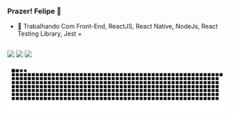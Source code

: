 ### Prazer! Felipe 👋


- 👜 Trabalhando Com Front-End, ReactJS, React Native, NodeJs, React Testing Library, Jest +
  
  ##
  
 <div> 
  <a href="https://instagram.com/flpolivier" target="_blank"><img src="https://img.shields.io/badge/-Instagram-%23E4405F?style=for-the-badge&logo=instagram&logoColor=white" target="_blank"></a>
  <a href = "mailto:flpeolivier@gmail.com"><img src="https://img.shields.io/badge/-Gmail-%23333?style=for-the-badge&logo=gmail&logoColor=white" target="_blank"></a>
  <a href="https://www.linkedin.com/in/flpe-olivier/" target="_blank"><img src="https://img.shields.io/badge/-LinkedIn-%230077B5?style=for-the-badge&logo=linkedin&logoColor=white" target="_blank"></a> 
   
   

 </div>
 
 ![Snake animation](https://github.com/flpoliver/flpoliver/blob/output/github-contribution-grid-snake.svg)
